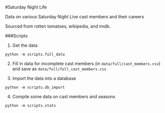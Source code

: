 #Saturday Night Life

Data on various Saturday Night Live cast members and their careers

Sourced from rotten tomatoes, wikipedia, and imdb.

###Scripts

1. Get the data

```
python -m scripts.full_data
```

2. Fill in data for incomplete cast members (in `data/full/cast_members.csv`) and save as `data/full/full_cast_members.csv`

3. Import the data into a database

```
python -m scripts.db_import
```

4. Compile some data on cast members and seasons

```
python -m scripts.stats
```
